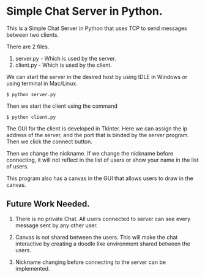 # Simple Chat Server in Python. #

This is a Simple Chat Server in Python that uses TCP to send messages between two clients.

There are 2 files. 

1. server.py - Which is used by the server.
2. client.py - Which is used by the client.

We can start the server in the desired host by using IDLE in Windows or using terminal in Mac/Linux.
```
$ python server.py
```

Then we start the client using the command 

```
$ python client.py
```

The GUI for the client is developed in Tkinter. Here we can assign the ip address of the server, and the port that is binded by the server program. Then we click the connect button.

Then we change the nickname. If we change the nickname before connecting, it will not reflect in the list of users or show your name in the list of users.

This program also has a canvas in the GUI that allows users to draw in the canvas.

## Future Work Needed. ## 

1. There is no private Chat. All users connected to server can see every message sent by any other user.

2. Canvas is not shared between the users. This will make the chat interactive by creating a doodle like environment shared between the users.

3. Nickname changing before connecting to the server can be implemented.